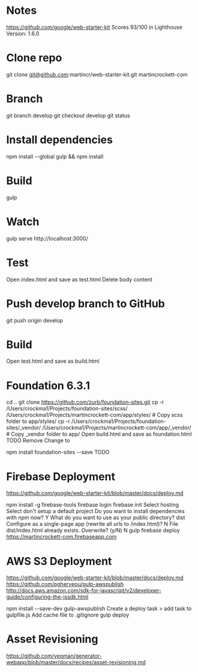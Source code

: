 # Notes

https://github.com/google/web-starter-kit
Scores 93/100 in Lighthouse Version: 1.6.0

Clone repo
==========
git clone git@github.com:martincr/web-starter-kit.git martincrockett-com

Branch
======
git branch develop
git checkout develop
git status

Install dependencies
====================
npm install --global gulp && npm install

Build
=====
gulp

Watch
=====
gulp serve
http://localhost:3000/

Test
====
Open index.html and save as test.html
Delete body content

Push develop branch to GitHub
=============================
git push origin develop

Build
=====
Open test.html and save as build.html

Foundation 6.3.1
================
cd ..
git clone https://github.com/zurb/foundation-sites.git
cp -r /Users/crockma1/Projects/foundation-sites/scss/ /Users/crockma1/Projects/martincrockett-com/app/styles/ # Copy scss folder to app/styles/
cp -r /Users/crockma1/Projects/foundation-sites/_vendor/ /Users/crockma1/Projects/martincrockett-com/app/_vendor/ # Copy _vendor folder to app/
Open build.html and save as foundation.html
TODO
Remove <link rel="stylesheet" href="https://code.getmdl.io/1.2.1/material.indigo-pink.min.css">
Change <link rel="stylesheet" href="styles/main.css"> to <link rel="stylesheet" href="styles/foundation.scss">

npm install foundation-sites --save
TODO

Firebase Deployment
===================
https://github.com/google/web-starter-kit/blob/master/docs/deploy.md

npm install -g firebase-tools
firebase login
firebase init
Select hosting
Select don't setup a default project
Do you want to install dependencies with npm now? Y
What do you want to use as your public directory? dist
Configure as a single-page app (rewrite all urls to /index.html)? N
File dist/index.html already exists. Overwrite? (y/N) N
gulp
firebase deploy
https://martincrockett-com.firebaseapp.com

AWS S3 Deployment
=================
https://github.com/google/web-starter-kit/blob/master/docs/deploy.md
https://github.com/pgherveou/gulp-awspublish
http://docs.aws.amazon.com/sdk-for-javascript/v2/developer-guide/configuring-the-jssdk.html

npm install --save-dev gulp-awspublish
Create a deploy task > add task to gulpfile.js
Add cache file to .gitignore
gulp deploy

Asset Revisioning
=================
https://github.com/yeoman/generator-webapp/blob/master/docs/recipes/asset-revisioning.md
